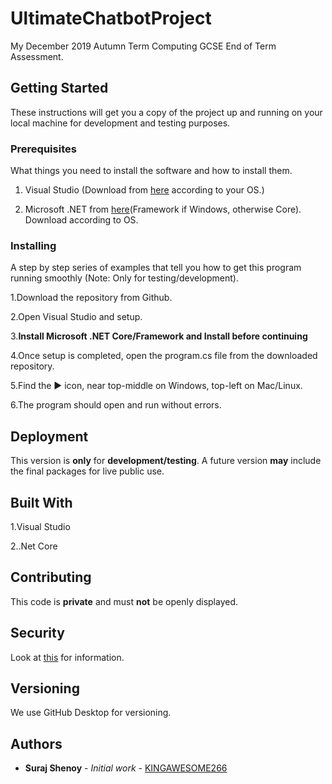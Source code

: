 # UltimateChatbotProject

My December 2019 Autumn Term Computing GCSE End of Term Assessment.

## Getting Started

These instructions will get you a copy of the project up and running on your local machine for development and testing purposes.

### Prerequisites

What things you need to install the software and how to install them.

1. Visual Studio (Download from [here](https://visualstudio.microsoft.com/) according to your OS.)

2. Microsoft .NET from [here](https://dotnet.microsoft.com/)(Framework if Windows, otherwise Core). Download according to OS.



### Installing

A step by step series of examples that tell you how to get this program running smoothly (Note: Only for testing/development).

1.Download the repository from Github.

2.Open Visual Studio and setup.

3.**Install Microsoft .NET Core/Framework and Install before continuing**

4.Once setup is completed, open the program.cs file from the downloaded repository.

5.Find the :arrow_forward: icon, near top-middle on Windows, top-left on Mac/Linux.

6.The program should open and run without errors.


## Deployment

This version is **only** for **development/testing**. A future version **may** include the final packages for live public use.

## Built With

1.Visual Studio

2..Net Core

## Contributing

This code is **private** and must **not** be openly displayed.
## Security
Look at [this](https://github.com/KINGAWESOME266/UltimateChatbotProject/edit/master/SECURITY.md) for information.
## Versioning

We use GitHub Desktop for versioning.

## Authors

* **Suraj Shenoy** - *Initial work* - [KINGAWESOME266](https://github.com/KINGAWESOME266)



